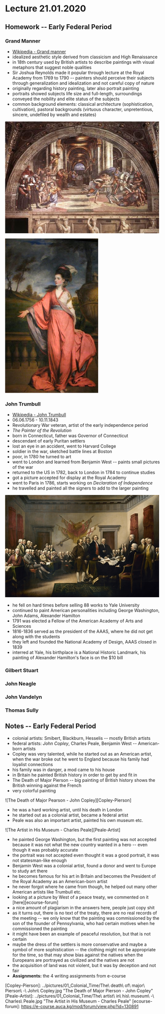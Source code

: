 # Lecture 21.01.2020

## Homework -- Early Federal Period

### Grand Manner

- [Wikipedia - Grand manner][Wiki-Grand-manner]
- idealized aesthetic style derived from classicism and High Renaissance
- in 18th century used by British artists to describe paintings with visual
metaphors that suggest noble qualities
- Sir Joshua Reynolds made it popular through lecture at the Royal Academy from
1769 to 1790 -- painters should perceive their subjects through generalization
and idealization and not careful copy of nature
- originally regarding history painting, later also portrait painting
- portraits showed subjects life size and full-length, surroundings conveyed
the nobility and elite status of the subjects
- common background elements: classical architecture (sophistication,
cultivation), pastoral backgrounds (virtuous character, unpretentious, sincere,
undefiled by wealth and estates)

![The Expulsion of Heliodorus from the Temple - Raphael, 1512][Raphael-1512]

![Jane, Countess of Harrington - Joshua Reynolds, 1778][Reynolds-1778]

### John Trumbull

- [Wikipedia - John Trumbull][Wiki-Trumbull]
- 06.06.1756 - 10.11.1843
- Revolutionary War veteran, artist of the early independence period
- _The Painter of the Revolution_
- born in Connecticut, father was Governor of Connecticut
- descendant of early Puritan settlers
- lost an eye in an accident, went to Harvard College
- soldier in the war, sketched battle lines at Boston
- poor, in 1780 he turned to art
- went to London and learned from Benjamin West -- paints small pictures of the
war
- returned to the US in 1782, back to London in 1784 to continue studies
- got a picture accepted for display at the Royal Academy
- went to Paris in 1786, starts working on _Declaration of Independence_
- he travelled and painted all the signers to add to the larger painting

![Declaration of Independence - John Trumbull, 1818][Trumbull-1818]

- he fell on hard times before selling 88 works to Yale University
- continued to paint American personalities including George Washington, John
Adams, Alexander Hamilton
- 1791 was elected a Fellow of the American Academy of Arts and Sciences
- 1816-1836 served as the president of the AAAS, where he did not get along
with the students
- they left and founded the National Academy of Design, AAAS closed in 1839
- interred at Yale, his birthplace is a National Historic Landmark, his
painting of Alexander Hamilton's face is on the $10 bill

### Gilbert Stuart

### John Neagle

### John Vandelyn

### Thomas Sully
  
## Notes -- Early Federal Period

- colonial artists: Smibert, Blackburn, Hesselis -- mostly British artists
- federal artists: _John Copley_, Charles Peale, Benjamin West -- American-born
artists
- Copley was very talented, while he started out as an American artist, when
the war broke out he went to England because his family had loyalist
connections
- his family was in danger, a mod came to his house
- in Britain he painted British history in order to get by and fit in
- The Death of Major Pierson -- big painting of British history shows the
British winning against the French
- very colorful painting

![The Death of Major Pearson - John Copley][Copley-Pierson]

- he was a hard working artist, until his death in London
- he started out as a colonial artist, became a federal artist
- Peale was also an important artist, painted his own museum etc.

![The Artist in His Museum - Charles Peale][Peale-Artist]

- he painted George Washington, but the first painting was not accepted because
it was not what the new country wanted in a hero -- even though it was probably
accurate
- the portrait was not accepted even thought it was a good portrait, it was not
statesman-like enough
- Benjamin West was a colonial artist, found a donor and went to Europe to
study art there
- he becomes famous for his art in Britain and becomes the President of the
Royal Academy as an American-born artist
- he never forgot where he came from though, he helped out many other American
artists like Trumbull etc.
- looking at a picture by West of a peace treaty, we commented on it [here][ecourse-forum]
- a nice amount of plagiarism in the answers here, people just copy shit
- as it turns out, there is no text of the treaty, there are no real records of
the meeting -- we only know that the painting was commissioned by the son of
the founder of Pennsylvania, who had certain motives when he commissioned the
painting
- it might have been an example of peaceful resolution, but that is not certain
- maybe the dress of the settlers is more conservative and maybe a symbol of
more sophistication -- the clothing might not be appropriate for the time, so
that may show bias against the natives when the Europeans are portrayed as
civilized and the natives are not
- the acquisition of land was not violent, but it was by deception and not fair
- __Assignments:__ the 4 writing assignments from e-course


[Wiki-Grand-manner]: https://en.wikipedia.org/wiki/Grand_manner
[Raphael-1512]: ./pictures/03_Raphael_Heliodorus.jpg "The Expulsion of Heliodorus from the Temple - Raphael, 1512"
[Reynolds-1778]: ./pictures/03_Jane_Fleming.jpg "Jane, Countess of Harrington - Joshua Reynolds, 1778"
[Wiki-Trumbull]: https://en.wikipedia.org/wiki/John_Trumbull
[Trumbull-1818]: ./pictures/03_Trumbull_DoI.jpg "Declaration of Independence - John Trumbull, 1818"
[Copley-Pierson]: ../pictures/01_Colonial_Time/The\ death\ of\ major\ Pierson\ -\ John\ Copley.jpg "The Death of Major Pierson - John Copley"
[Peale-Artist]:  ../pictures/01_Colonial_Time/The\ artist\ in\ his\ museum\ -\ Charles\ Peale.jpg "The Artist in His Museum - Charles Peale"
[ecourse-forum]: https://e-course.auca.kg/mod/forum/view.php?id=130891
